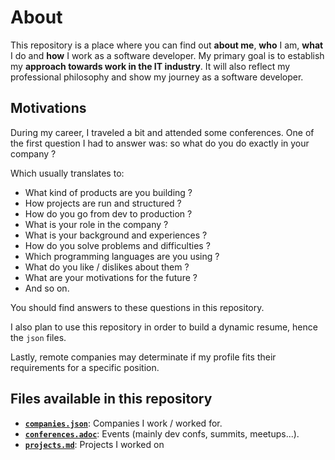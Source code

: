 # About

This repository is a place where you can find out **about me**, **who** I am,
**what** I do and **how** I work as a software developer. My primary goal is to
establish my **approach towards work in the IT industry**. It will also reflect
my professional philosophy and show my journey as a software developer.

## Motivations

During my career, I traveled a bit and attended some conferences. One of the
first question I had to answer was: so what do you do exactly in your company ?

Which usually translates to:

- What kind of products are you building ?
- How projects are run and structured ?
- How do you go from dev to production ?
- What is your role in the company ?
- What is your background and experiences ?
- How do you solve problems and difficulties ?
- Which programming languages are you using ?
- What do you like / dislikes about them ?
- What are your motivations for the future ?
- And so on.

You should find answers to these questions in this repository.

I also plan to use this repository in order to build a dynamic resume, hence the
`json` files.

Lastly, remote companies may determinate if my profile fits their requirements
for a specific position.

## Files available in this repository

- **[`companies.json`](companies.json)**: Companies I work / worked for.
- **[`conferences.adoc`](conferences.adoc)**: Events (mainly dev confs,
    summits, meetups...).
- **[`projects.md`](projects.md)**: Projects I worked on
